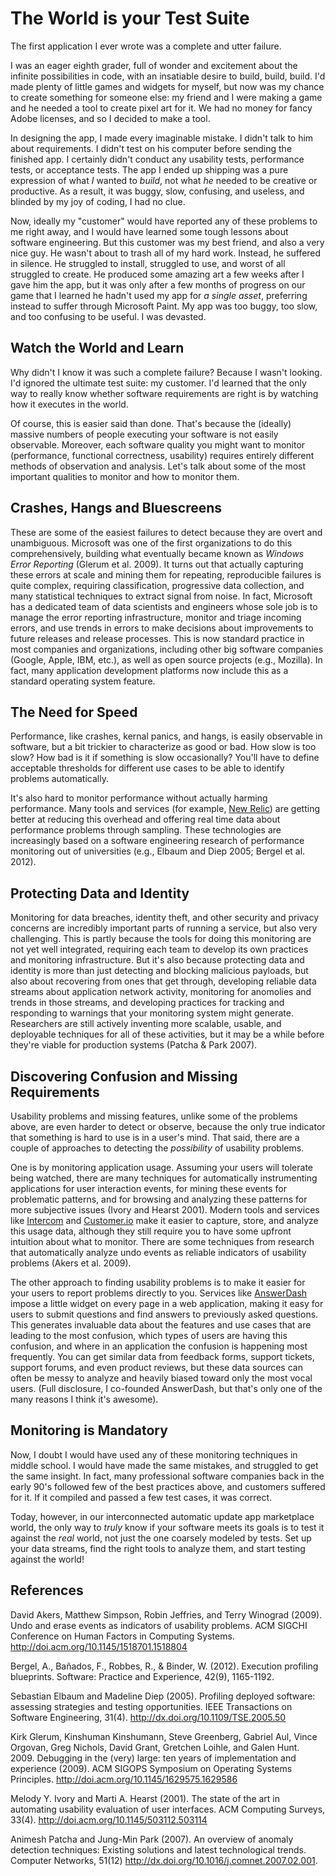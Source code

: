 # The World is your Test Suite

The first application I ever wrote was a complete and utter failure.

I was an eager eighth grader, full of wonder and excitement about the infinite possibilities in code, with an insatiable desire to build, build, build. I'd made plenty of little games and widgets for myself, but now was my chance to create something for someone else: my friend and I were making a game and he needed a tool to create pixel art for it. We had no money for fancy Adobe licenses, and so I decided to make a tool.

In designing the app, I made every imaginable mistake. I didn't talk to him about requirements. I didn't test on his computer before sending the finished app. I certainly didn't conduct any usability tests, performance tests, or acceptance tests. The app I ended up shipping was a pure expression of what _I_ wanted to _build_, not what _he_ needed to be creative or productive. As a result, it was buggy, slow, confusing, and useless, and blinded by my joy of coding, I had no clue.

Now, ideally my "customer" would have reported any of these problems to me right away, and I would have learned some tough lessons about software engineering. But this customer was my best friend, and also a very nice guy. He wasn't about to trash all of my hard work. Instead, he suffered in silence. He struggled to install, struggled to use, and worst of all struggled to create. He produced some amazing art a few weeks after I gave him the app, but it was only after a few months of progress on our game that I learned he hadn't used my app for _a single asset_, preferring instead to suffer through Microsoft Paint. My app was too buggy, too slow, and too confusing to be useful. I was devasted.

## Watch the World and Learn 

Why didn't I know it was such a complete failure? Because I wasn't looking. I'd ignored the ultimate test suite: my customer. I'd learned that the only way to really know whether software requirements are right is by watching how it executes in the world.

Of course, this is easier said than done. That's because the (ideally) massive numbers of people executing your software is not easily observable. Moreover, each software quality you might want to monitor (performance, functional correctness, usability) requires entirely different methods of observation and analysis. Let's talk about some of the most important qualities to monitor and how to monitor them.

## Crashes, Hangs and Bluescreens

These are some of the easiest failures to detect because they are overt and unambiguous. Microsoft was one of the first organizations to do this comprehensively, building what eventually became known as _Windows Error Reporting_ (Glerum et al. 2009). It turns out that actually capturing these errors at scale and mining them for repeating, reproducible failures is quite complex, requiring classification, progressive data collection, and many statistical techniques to extract signal from noise. In fact, Microsoft has a dedicated team of data scientists and engineers whose sole job is to manage the error reporting infrastructure, monitor and triage incoming errors, and use trends in errors to make decisions about improvements to future releases and release processes. This is now standard practice in most companies and organizations, including other big software companies (Google, Apple, IBM, etc.), as well as open source projects (e.g., Mozilla). In fact, many application development platforms now include this as a standard operating system feature.

## The Need for Speed

Performance, like crashes, kernal panics, and hangs, is easily observable in software, but a bit trickier to characterize as good or bad. How slow is too slow? How bad is it if something is slow occasionally? You'll have to define acceptable thresholds for different use cases to be able to identify problems automatically.

It's also hard to monitor performance without actually harming performance. Many tools and services (for example, [New Relic](http://newrelic.com)) are getting better at reducing this overhead and offering real time data about performance problems through sampling. These technologies are increasingly based on a software engineering research of performance monitoring out of universities (e.g., Elbaum and Diep 2005; Bergel et al. 2012).

## Protecting Data and Identity

Monitoring for data breaches, identity theft, and other security and privacy concerns are incredibly important parts of running a service, but also very challenging. This is partly because the tools for doing this monitoring are not yet well integrated, requiring each team to develop its own practices and monitoring infrastructure. But it's also because protecting data and identity is more than just detecting and blocking malicious payloads, but also about recovering from ones that get through, developing reliable data streams about application network activity, monitoring for anomolies and trends in those streams, and developing practices for tracking and responding to warnings that your monitoring system might generate. Researchers are still actively inventing more scalable, usable, and deployable techniques for all of these activities, but it may be a while before they're viable for production systems (Patcha & Park 2007).

## Discovering Confusion and Missing Requirements

Usability problems and missing features, unlike some of the problems above, are even harder to detect or observe, because the only true indicator that something is hard to use is in a user's mind. That said, there are a couple of approaches to detecting the _possibility_ of usability problems.

One is by monitoring application usage. Assuming your users will tolerate being watched, there are many techniques for automatically instrumenting applications for user interaction events, for mining these events for problematic patterns, and for browsing and analyzing these patterns for more subjective issues (Ivory and Hearst 2001). Modern tools and services like [Intercom](http://intercom.io) and [Customer.io](http://customer.io) make it easier to capture, store, and analyze this usage data, although they still require you to have some upfront intuition about what to monitor. There are some techniques from research that automatically analyze undo events as reliable indicators of usability problems (Akers et al. 2009).

The other approach to finding usability problems is to make it easier for your users to report problems directly to you. Services like [AnswerDash](http://answerdash.com) impose a little widget on every page in a web application, making it easy for users to submit questions and find answers to previously asked questions. This generates invaluable data about the features and use cases that are leading to the most confusion, which types of users are having this confusion, and where in an application the confusion is happening most frequently. You can get similar data from feedback forms, support tickets, support forums, and even product reviews, but these data sources can often be messy to analyze and heavily biased toward only the most vocal users. (Full disclosure, I co-founded AnswerDash, but that's only one of the many reasons I think it's awesome).

## Monitoring is Mandatory

Now, I doubt I would have used any of these monitoring techniques in middle school. I would have made the same mistakes, and struggled to get the same insight. In fact, many professional software companies back in the early 90's followed few of the best practices above, and customers suffered for it. If it compiled and passed a few test cases, it was correct.

Today, however, in our interconnected automatic update app marketplace world, the only way to _truly_ know if your software meets its goals is to test it against the _real_ world, not just the one coarsely modeled by tests. Set up your data streams, find the right tools to analyze them, and start testing against the world!

## References

David Akers, Matthew Simpson, Robin Jeffries, and Terry Winograd (2009). Undo and erase events as indicators of usability problems. ACM SIGCHI Conference on Human Factors in Computing Systems.
http://doi.acm.org/10.1145/1518701.1518804

Bergel, A., Bañados, F., Robbes, R., & Binder, W. (2012). Execution profiling blueprints. Software: Practice and Experience, 42(9), 1165-1192.

Sebastian Elbaum and Madeline Diep (2005). Profiling deployed software: assessing strategies and testing opportunities. IEEE Transactions on Software Engineering, 31(4).
http://dx.doi.org/10.1109/TSE.2005.50

Kirk Glerum, Kinshuman Kinshumann, Steve Greenberg, Gabriel Aul, Vince Orgovan, Greg Nichols, David Grant, Gretchen Loihle, and Galen Hunt. 2009. Debugging in the (very) large: ten years of implementation and experience (2009). ACM SIGOPS Symposium on Operating Systems Principles.
http://doi.acm.org/10.1145/1629575.1629586

Melody Y. Ivory and Marti A. Hearst (2001). The state of the art in automating usability evaluation of user interfaces. ACM Computing Surveys, 33(4).
http://doi.acm.org/10.1145/503112.503114

Animesh Patcha and Jung-Min Park (2007). An overview of anomaly detection techniques: Existing solutions and latest technological trends. Computer Networks, 51(12)
http://dx.doi.org/10.1016/j.comnet.2007.02.001.

